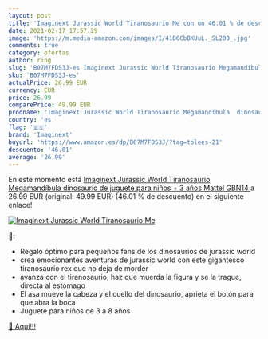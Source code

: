 ```yaml
---
layout: post
title: 'Imaginext Jurassic World Tiranosaurio Me con un 46.01 % de descuento'
date: 2021-02-17 17:57:29
image: 'https://m.media-amazon.com/images/I/41B6CbBKUuL._SL200_.jpg'
comments: true
category: ofertas
author: ring
slug: 'B07M7FDS3J-es Imaginext Jurassic World Tiranosaurio Megamandíbula...'
sku: 'B07M7FDS3J-es'
actualPrice: 26.99 EUR
currency: EUR
price: 26.99
comparePrice: 49.99 EUR
prodname: 'Imaginext Jurassic World Tiranosaurio Megamandíbula  dinosaurio de juguete para niños + 3 años  Mattel GBN14 '
country: 'es'
flag: '🇪🇸'
brand: 'Imaginext'
buyurl: 'https://www.amazon.es/dp/B07M7FDS3J/?tag=tolees-21'
descuento: '46.01'
average: '26.99'
---
```


En este momento está [Imaginext Jurassic World Tiranosaurio Megamandíbula  dinosaurio de juguete para niños + 3 años  Mattel GBN14 ](https://www.amazon.es/dp/B07M7FDS3J/?tag=tolees-21) a 26.99 EUR (original: 49.99 EUR) (46.01 %  de descuento) en el siguiente enlace!

[![Imaginext Jurassic World Tiranosaurio Me](https://m.media-amazon.com/images/I/41B6CbBKUuL._SL200_.jpg)](https://www.amazon.es/dp/B07M7FDS3J/?tag=tolees-21)

🔎:

- Regalo óptimo para pequeños fans de los dinosaurios de jurassic world
- crea emocionantes aventuras de jurassic world con este gigantesco tiranosaurio rex que no deja de morder
- avanza con el tiranosaurio, haz que muerda la figura y se la trague, directa al estómago
- El asa mueve la cabeza y el cuello del dinosaurio, aprieta el botón para que abra la boca
- Juguete para niños de 3 a 8 años

[🛒 Aquí!!!](https://www.amazon.es/dp/B07M7FDS3J/?tag=tolees-21)
